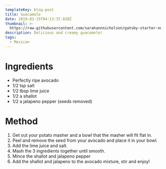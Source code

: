 ```yaml
---
templateKey: blog-post
title: Guacamole
date: 2019-03-15T04:13:37.820Z
thumbnail: >-
  https://raw.githubusercontent.com/sarahannnicholson/gatsby-starter-netlify-cms/master/static/img/guac.jpg
description: Delicious and creamy guacamole!
tags:
  - Mexican
---
```

# Ingredients

* Perfectly ripe avocado
* 1/2 tsp salt
* 1/2 tbsp lime juice
* 1/2 a shallot
* 1/2 a jalapeno pepper (seeds removed)

# Method

1. Get out your potato masher and a bowl that the masher will fit flat in.
2. Peel and remove the seed from your avocado and place it in your bowl.
3. Add the lime juice and salt.
4. Mash the 3 ingredients together until smooth.
5. Mince the shallot and jalapeno pepper
6. Add the shallot and jalapeno to the avocado mixture, stir and enjoy!
